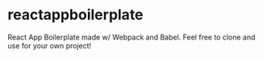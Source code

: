 # reactappboilerplate
React App Boilerplate made w/ Webpack and Babel. Feel free to clone and use for your own project!
